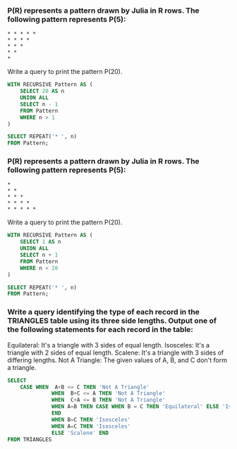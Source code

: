 
### P(R) represents a pattern drawn by Julia in R rows. The following pattern represents P(5):

```
* * * * * 
* * * * 
* * * 
* * 
*
```

Write a query to print the pattern P(20).

```sql
WITH RECURSIVE Pattern AS (
    SELECT 20 AS n
    UNION ALL
    SELECT n - 1
    FROM Pattern
    WHERE n > 1
)

SELECT REPEAT('* ', n)
FROM Pattern;
```

### P(R) represents a pattern drawn by Julia in R rows. The following pattern represents P(5):

```
* 
* * 
* * * 
* * * * 
* * * * *
```

Write a query to print the pattern P(20).

```sql
WITH RECURSIVE Pattern AS (
    SELECT 1 AS n
    UNION ALL
    SELECT n + 1
    FROM Pattern
    WHERE n < 20
)

SELECT REPEAT('* ', n)
FROM Pattern;
```

### Write a query identifying the type of each record in the TRIANGLES table using its three side lengths. Output one of the following statements for each record in the table:
Equilateral: It's a triangle with 3 sides of equal length.
Isosceles: It's a triangle with 2 sides of equal length.
Scalene: It's a triangle with 3 sides of differing lengths.
Not A Triangle: The given values of A, B, and C don't form a triangle.

```SQL
SELECT 
    CASE WHEN  A+B <= C THEN 'Not A Triangle'
              WHEN  B+C <= A THEN 'Not A Triangle'
              WHEN  C+A <= B THEN 'Not A Triangle'
              WHEN A=B THEN CASE WHEN B = C THEN 'Equilateral' ELSE 'Isosceles'  
              END
              WHEN B=C THEN 'Isosceles'
              WHEN A=C THEN 'Isosceles'
              ELSE 'Scalene' END
FROM TRIANGLES
```







